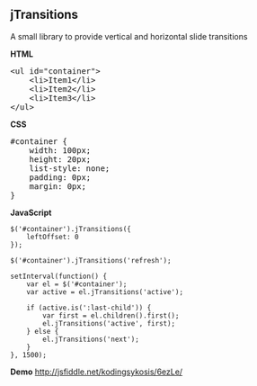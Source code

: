 jTransitions
--
A small library to provide vertical and horizontal slide transitions

**HTML**
<pre>
&lt;ul id=&quot;container&quot;&gt;
    &lt;li&gt;Item1&lt;/li&gt;
    &lt;li&gt;Item2&lt;/li&gt;
    &lt;li&gt;Item3&lt;/li&gt;
&lt;/ul&gt;
</pre>

**CSS**
<pre>
#container {
    width: 100px;
    height: 20px;
    list-style: none;
    padding: 0px;
    margin: 0px;
}
</pre>

**JavaScript**

    $('#container').jTransitions({
        leftOffset: 0
    });

    $('#container').jTransitions('refresh');

    setInterval(function() {
        var el = $('#container');
        var active = el.jTransitions('active');

        if (active.is(':last-child')) {
            var first = el.children().first();
            el.jTransitions('active', first);
        } else {
            el.jTransitions('next');
        }
    }, 1500);

**Demo**
<http://jsfiddle.net/kodingsykosis/6ezLe/>
